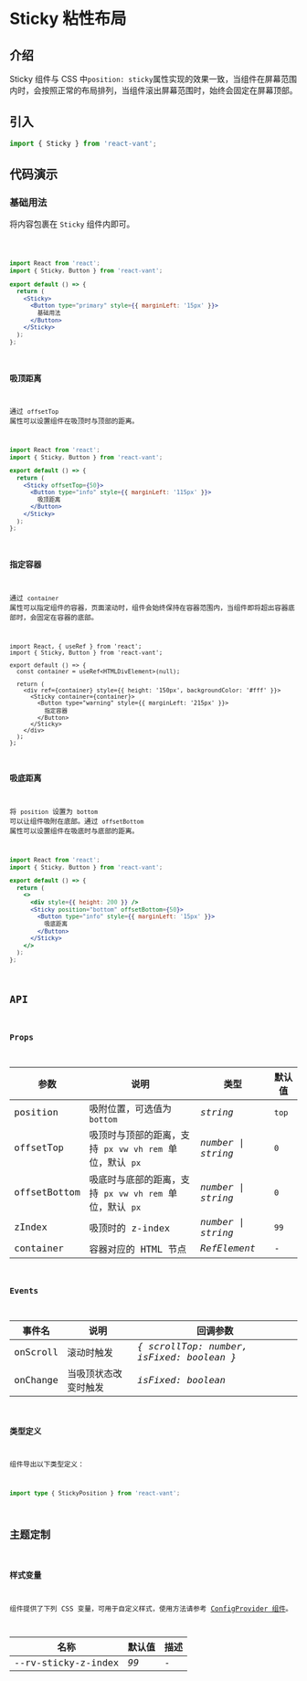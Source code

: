 # Sticky 粘性布局

## 介绍

Sticky 组件与 CSS 中`position: sticky`属性实现的效果一致，当组件在屏幕范围内时，会按照正常的布局排列，当组件滚出屏幕范围时，始终会固定在屏幕顶部。

## 引入

```js
import { Sticky } from 'react-vant';
```

## 代码演示

### 基础用法

将内容包裹在 `Sticky` 组件内即可。

<code title="基础用法" src="./demo/index.tsx" />

```jsx | pure
import React from 'react';
import { Sticky, Button } from 'react-vant';

export default () => {
  return (
    <Sticky>
      <Button type="primary" style={{ marginLeft: '15px' }}>
        基础用法
      </Button>
    </Sticky>
  );
};
```

### 吸顶距离

通过 `offsetTop` 属性可以设置组件在吸顶时与顶部的距离。

```jsx | pure
import React from 'react';
import { Sticky, Button } from 'react-vant';

export default () => {
  return (
    <Sticky offsetTop={50}>
      <Button type="info" style={{ marginLeft: '115px' }}>
        吸顶距离
      </Button>
    </Sticky>
  );
};
```

### 指定容器

通过 `container` 属性可以指定组件的容器，页面滚动时，组件会始终保持在容器范围内，当组件即将超出容器底部时，会固定在容器的底部。

```tsx | pure
import React, { useRef } from 'react';
import { Sticky, Button } from 'react-vant';

export default () => {
  const container = useRef<HTMLDivElement>(null);

  return (
    <div ref={container} style={{ height: '150px', backgroundColor: '#fff' }}>
      <Sticky container={container}>
        <Button type="warning" style={{ marginLeft: '215px' }}>
          指定容器
        </Button>
      </Sticky>
    </div>
  );
};
```

### 吸底距离

将 `position` 设置为 `bottom` 可以让组件吸附在底部。通过 `offsetBottom` 属性可以设置组件在吸底时与底部的距离。

```jsx | pure
import React from 'react';
import { Sticky, Button } from 'react-vant';

export default () => {
  return (
    <>
      <div style={{ height: 200 }} />
      <Sticky position="bottom" offsetBottom={50}>
        <Button type="info" style={{ marginLeft: '15px' }}>
          吸底距离
        </Button>
      </Sticky>
    </>
  );
};
```

## API

### Props

| 参数 | 说明 | 类型 | 默认值 |
| --- | --- | --- | --- |
| position | 吸附位置，可选值为 `bottom` | _string_ | `top` |
| offsetTop | 吸顶时与顶部的距离，支持 `px` `vw` `vh` `rem` 单位，默认 `px` | _number \| string_ | `0` |
| offsetBottom | 吸底时与底部的距离，支持 `px` `vw` `vh` `rem` 单位，默认 `px` | _number \| string_ | `0` |
| zIndex | 吸顶时的 z-index | _number \| string_ | `99` |
| container | 容器对应的 HTML 节点 | _RefElement_ | - |

### Events

| 事件名   | 说明                 | 回调参数                                  |
| -------- | -------------------- | ----------------------------------------- |
| onScroll | 滚动时触发           | _{ scrollTop: number, isFixed: boolean }_ |
| onChange | 当吸顶状态改变时触发 | _isFixed: boolean_                        |

### 类型定义

组件导出以下类型定义：

```ts
import type { StickyPosition } from 'react-vant';
```

## 主题定制

### 样式变量

组件提供了下列 CSS 变量，可用于自定义样式，使用方法请参考 [ConfigProvider 组件](/components/config-provider)。

| 名称                | 默认值 | 描述 |
| ------------------- | ------ | ---- |
| --rv-sticky-z-index | _99_   | -    |
